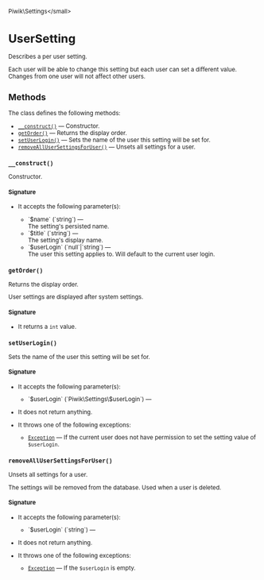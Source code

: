 <small>Piwik\Settings\</small>

UserSetting
===========

Describes a per user setting.

Each user will be able to change this setting but each user
can set a different value. Changes from one user will not affect other users.

Methods
-------

The class defines the following methods:

- [`__construct()`](#__construct) &mdash; Constructor.
- [`getOrder()`](#getorder) &mdash; Returns the display order.
- [`setUserLogin()`](#setuserlogin) &mdash; Sets the name of the user this setting will be set for.
- [`removeAllUserSettingsForUser()`](#removeallusersettingsforuser) &mdash; Unsets all settings for a user.

<a name="__construct" id="__construct"></a>
<a name="__construct" id="__construct"></a>
### `__construct()`

Constructor.

#### Signature

-  It accepts the following parameter(s):

   <ul>
   <li>
      <div markdown="1" class="parameter">
      `$name` (`string`) &mdash;

      <div markdown="1" class="param-desc"> The setting's persisted name.</div>

      <div style="clear:both;"/>

      </div>
   </li>
   <li>
      <div markdown="1" class="parameter">
      `$title` (`string`) &mdash;

      <div markdown="1" class="param-desc"> The setting's display name.</div>

      <div style="clear:both;"/>

      </div>
   </li>
   <li>
      <div markdown="1" class="parameter">
      `$userLogin` (`null`|`string`) &mdash;

      <div markdown="1" class="param-desc"> The user this setting applies to. Will default to the current user login.</div>

      <div style="clear:both;"/>

      </div>
   </li>
   </ul>

<a name="getorder" id="getorder"></a>
<a name="getOrder" id="getOrder"></a>
### `getOrder()`

Returns the display order.

User settings are displayed after system settings.

#### Signature

- It returns a `int` value.

<a name="setuserlogin" id="setuserlogin"></a>
<a name="setUserLogin" id="setUserLogin"></a>
### `setUserLogin()`

Sets the name of the user this setting will be set for.

#### Signature

-  It accepts the following parameter(s):

   <ul>
   <li>
      <div markdown="1" class="parameter">
      `$userLogin` (`Piwik\Settings\$userLogin`) &mdash;

      <div markdown="1" class="param-desc"></div>

      <div style="clear:both;"/>

      </div>
   </li>
   </ul>
- It does not return anything.
- It throws one of the following exceptions:
    - [`Exception`](http://php.net/class.Exception) &mdash; If the current user does not have permission to set the setting value of `$userLogin`.

<a name="removeallusersettingsforuser" id="removeallusersettingsforuser"></a>
<a name="removeAllUserSettingsForUser" id="removeAllUserSettingsForUser"></a>
### `removeAllUserSettingsForUser()`

Unsets all settings for a user.

The settings will be removed from the database. Used when
a user is deleted.

#### Signature

-  It accepts the following parameter(s):

   <ul>
   <li>
      <div markdown="1" class="parameter">
      `$userLogin` (`string`) &mdash;

      <div markdown="1" class="param-desc"></div>

      <div style="clear:both;"/>

      </div>
   </li>
   </ul>
- It does not return anything.
- It throws one of the following exceptions:
    - [`Exception`](http://php.net/class.Exception) &mdash; If the `$userLogin` is empty.

